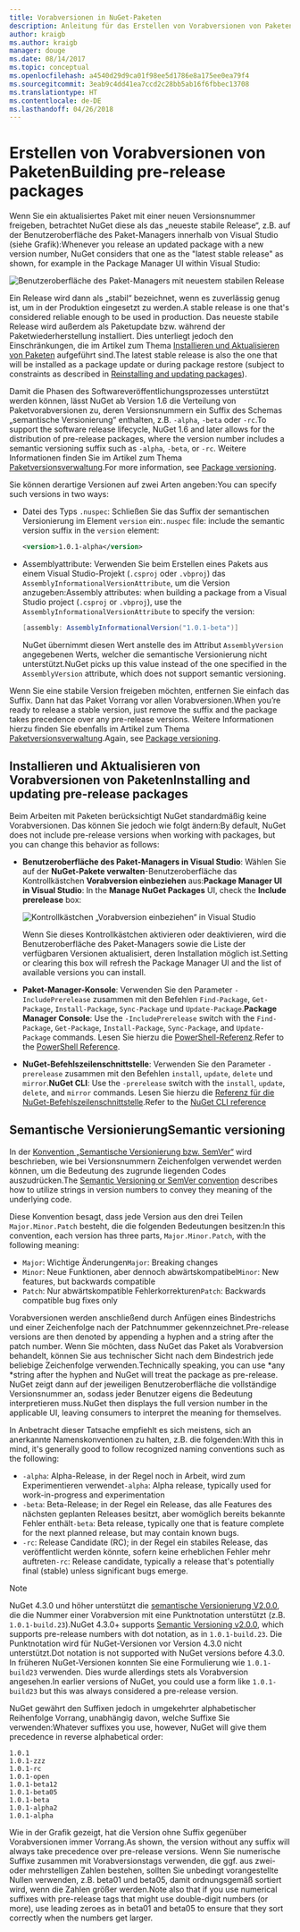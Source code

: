 ```yaml
---
title: Vorabversionen in NuGet-Paketen
description: Anleitung für das Erstellen von Vorabversionen von Paketen
author: kraigb
ms.author: kraigb
manager: douge
ms.date: 08/14/2017
ms.topic: conceptual
ms.openlocfilehash: a4540d29d9ca01f98ee5d1786e8a175ee0ea79f4
ms.sourcegitcommit: 3eab9c4dd41ea7ccd2c28bb5ab16f6fbbec13708
ms.translationtype: HT
ms.contentlocale: de-DE
ms.lasthandoff: 04/26/2018
---
```

# <a name="building-pre-release-packages"></a><span data-ttu-id="52997-103">Erstellen von Vorabversionen von Paketen</span><span class="sxs-lookup"><span data-stu-id="52997-103">Building pre-release packages</span></span>

<span data-ttu-id="52997-104">Wenn Sie ein aktualisiertes Paket mit einer neuen Versionsnummer freigeben, betrachtet NuGet diese als das „neueste stabile Release“, z.B. auf der Benutzeroberfläche des Paket-Managers innerhalb von Visual Studio (siehe Grafik):</span><span class="sxs-lookup"><span data-stu-id="52997-104">Whenever you release an updated package with a new version number, NuGet considers that one as the "latest stable release" as shown, for example in the Package Manager UI within Visual Studio:</span></span>

![Benutzeroberfläche des Paket-Managers mit neuestem stabilen Release](media/Prerelease_01-LatestStable.png)

<span data-ttu-id="52997-106">Ein Release wird dann als „stabil“ bezeichnet, wenn es zuverlässig genug ist, um in der Produktion eingesetzt zu werden.</span><span class="sxs-lookup"><span data-stu-id="52997-106">A stable release is one that's considered reliable enough to be used in production.</span></span> <span data-ttu-id="52997-107">Das neueste stabile Release wird außerdem als Paketupdate bzw. während der Paketwiederherstellung installiert. Dies unterliegt jedoch den Einschränkungen, die im Artikel zum Thema [Installieren und Aktualisieren von Paketen](../consume-packages/reinstalling-and-updating-packages.md) aufgeführt sind.</span><span class="sxs-lookup"><span data-stu-id="52997-107">The latest stable release is also the one that will be installed as a package update or during package restore (subject to constraints as described in [Reinstalling and updating packages](../consume-packages/reinstalling-and-updating-packages.md)).</span></span>

<span data-ttu-id="52997-108">Damit die Phasen des Softwareveröffentlichungsprozesses unterstützt werden können, lässt NuGet ab Version 1.6 die Verteilung von Paketvorabversionen zu, deren Versionsnummern ein Suffix des Schemas „semantische Versionierung“ enthalten, z.B. `-alpha`, `-beta` oder `-rc`.</span><span class="sxs-lookup"><span data-stu-id="52997-108">To support the software release lifecycle, NuGet 1.6 and later allows for the distribution of pre-release packages, where the version number includes a semantic versioning suffix such as `-alpha`, `-beta`, or `-rc`.</span></span> <span data-ttu-id="52997-109">Weitere Informationen finden Sie im Artikel zum Thema [Paketversionsverwaltung](../reference/package-versioning.md#pre-release-versions).</span><span class="sxs-lookup"><span data-stu-id="52997-109">For more information, see [Package versioning](../reference/package-versioning.md#pre-release-versions).</span></span>

<span data-ttu-id="52997-110">Sie können derartige Versionen auf zwei Arten angeben:</span><span class="sxs-lookup"><span data-stu-id="52997-110">You can specify such versions in two ways:</span></span>

- <span data-ttu-id="52997-111">Datei des Typs `.nuspec`: Schließen Sie das Suffix der semantischen Versionierung im Element `version` ein:</span><span class="sxs-lookup"><span data-stu-id="52997-111">`.nuspec` file: include the semantic version suffix in the `version` element:</span></span>

    ```xml
    <version>1.0.1-alpha</version>
    ```

- <span data-ttu-id="52997-112">Assemblyattribute: Verwenden Sie beim Erstellen eines Pakets aus einem Visual Studio-Projekt (`.csproj` oder `.vbproj`) das `AssemblyInformationalVersionAttribute`, um die Version anzugeben:</span><span class="sxs-lookup"><span data-stu-id="52997-112">Assembly attributes: when building a package from a Visual Studio project (`.csproj` or `.vbproj`), use the `AssemblyInformationalVersionAttribute` to specify the version:</span></span>

    ```cs
    [assembly: AssemblyInformationalVersion("1.0.1-beta")]
    ```

    <span data-ttu-id="52997-113">NuGet übernimmt diesen Wert anstelle des im Attribut `AssemblyVersion` angegebenen Werts, welcher die semantische Versionierung nicht unterstützt.</span><span class="sxs-lookup"><span data-stu-id="52997-113">NuGet picks up this value instead of the one specified in the `AssemblyVersion` attribute, which does not support semantic versioning.</span></span>

<span data-ttu-id="52997-114">Wenn Sie eine stabile Version freigeben möchten, entfernen Sie einfach das Suffix. Dann hat das Paket Vorrang vor allen Vorabversionen.</span><span class="sxs-lookup"><span data-stu-id="52997-114">When you’re ready to release a stable version, just remove the suffix and the package takes precedence over any pre-release versions.</span></span> <span data-ttu-id="52997-115">Weitere Informationen hierzu finden Sie ebenfalls im Artikel zum Thema [Paketversionsverwaltung](../reference/package-versioning.md#pre-release-versions).</span><span class="sxs-lookup"><span data-stu-id="52997-115">Again, see [Package versioning](../reference/package-versioning.md#pre-release-versions).</span></span>

## <a name="installing-and-updating-pre-release-packages"></a><span data-ttu-id="52997-116">Installieren und Aktualisieren von Vorabversionen von Paketen</span><span class="sxs-lookup"><span data-stu-id="52997-116">Installing and updating pre-release packages</span></span>

<span data-ttu-id="52997-117">Beim Arbeiten mit Paketen berücksichtigt NuGet standardmäßig keine Vorabversionen. Das können Sie jedoch wie folgt ändern:</span><span class="sxs-lookup"><span data-stu-id="52997-117">By default, NuGet does not include pre-release versions when working with packages, but you can change this behavior as follows:</span></span>

- <span data-ttu-id="52997-118">**Benutzeroberfläche des Paket-Managers in Visual Studio**: Wählen Sie auf der **NuGet-Pakete verwalten**-Benutzeroberfläche das Kontrollkästchen **Vorabversion einbeziehen** aus:</span><span class="sxs-lookup"><span data-stu-id="52997-118">**Package Manager UI in Visual Studio**: In the **Manage NuGet Packages** UI, check the **Include prerelease** box:</span></span>

    ![Kontrollkästchen „Vorabversion einbeziehen“ in Visual Studio](media/Prerelease_02-CheckPrerelease.png)

    <span data-ttu-id="52997-120">Wenn Sie dieses Kontrollkästchen aktivieren oder deaktivieren, wird die Benutzeroberfläche des Paket-Managers sowie die Liste der verfügbaren Versionen aktualisiert, deren Installation möglich ist.</span><span class="sxs-lookup"><span data-stu-id="52997-120">Setting or clearing this box will refresh the Package Manager UI and the list of available versions you can install.</span></span>

- <span data-ttu-id="52997-121">**Paket-Manager-Konsole**: Verwenden Sie den Parameter `-IncludePrerelease` zusammen mit den Befehlen `Find-Package`, `Get-Package`, `Install-Package`, `Sync-Package` und `Update-Package`.</span><span class="sxs-lookup"><span data-stu-id="52997-121">**Package Manager Console**: Use the `-IncludePrerelease` switch with the `Find-Package`, `Get-Package`, `Install-Package`, `Sync-Package`, and `Update-Package` commands.</span></span> <span data-ttu-id="52997-122">Lesen Sie hierzu die [PowerShell-Referenz](../tools/powershell-reference.md).</span><span class="sxs-lookup"><span data-stu-id="52997-122">Refer to the [PowerShell Reference](../tools/powershell-reference.md).</span></span>

- <span data-ttu-id="52997-123">**NuGet-Befehlszeilenschnittstelle**: Verwenden Sie den Parameter `-prerelease` zusammen mit den Befehlen `install`, `update`, `delete` und `mirror`.</span><span class="sxs-lookup"><span data-stu-id="52997-123">**NuGet CLI**: Use the `-prerelease` switch with the `install`, `update`, `delete`, and `mirror` commands.</span></span> <span data-ttu-id="52997-124">Lesen Sie hierzu die [Referenz für die NuGet-Befehlszeilenschnittstelle](../tools/nuget-exe-cli-reference.md).</span><span class="sxs-lookup"><span data-stu-id="52997-124">Refer to the [NuGet CLI reference](../tools/nuget-exe-cli-reference.md)</span></span>

## <a name="semantic-versioning"></a><span data-ttu-id="52997-125">Semantische Versionierung</span><span class="sxs-lookup"><span data-stu-id="52997-125">Semantic versioning</span></span>

<span data-ttu-id="52997-126">In der [Konvention „Semantische Versionierung bzw. SemVer“](http://semver.org/spec/v1.0.0.html) wird beschrieben, wie bei Versionsnummern Zeichenfolgen verwendet werden können, um die Bedeutung des zugrunde liegenden Codes auszudrücken.</span><span class="sxs-lookup"><span data-stu-id="52997-126">The [Semantic Versioning or SemVer convention](http://semver.org/spec/v1.0.0.html) describes how to utilize strings in version numbers to convey they meaning of the underlying code.</span></span>

<span data-ttu-id="52997-127">Diese Konvention besagt, dass jede Version aus den drei Teilen `Major.Minor.Patch` besteht, die die folgenden Bedeutungen besitzen:</span><span class="sxs-lookup"><span data-stu-id="52997-127">In this convention, each version has three parts, `Major.Minor.Patch`, with the following meaning:</span></span>

- <span data-ttu-id="52997-128">`Major`: Wichtige Änderungen</span><span class="sxs-lookup"><span data-stu-id="52997-128">`Major`: Breaking changes</span></span>
- <span data-ttu-id="52997-129">`Minor`: Neue Funktionen, aber dennoch abwärtskompatibel</span><span class="sxs-lookup"><span data-stu-id="52997-129">`Minor`: New features, but backwards compatible</span></span>
- <span data-ttu-id="52997-130">`Patch`: Nur abwärtskompatible Fehlerkorrekturen</span><span class="sxs-lookup"><span data-stu-id="52997-130">`Patch`: Backwards compatible bug fixes only</span></span>

<span data-ttu-id="52997-131">Vorabversionen werden anschließend durch Anfügen eines Bindestrichs und einer Zeichenfolge nach der Patchnummer gekennzeichnet.</span><span class="sxs-lookup"><span data-stu-id="52997-131">Pre-release versions are then denoted by appending a hyphen and a string after the patch number.</span></span> <span data-ttu-id="52997-132">Wenn Sie möchten, dass NuGet das Paket als Vorabversion behandelt, können Sie aus technischer Sicht nach dem Bindestrich jede beliebige Zeichenfolge verwenden.</span><span class="sxs-lookup"><span data-stu-id="52997-132">Technically speaking, you can use *any *string after the hyphen and NuGet will treat the package as pre-release.</span></span> <span data-ttu-id="52997-133">NuGet zeigt dann auf der jeweiligen Benutzeroberfläche die vollständige Versionsnummer an, sodass jeder Benutzer eigens die Bedeutung interpretieren muss.</span><span class="sxs-lookup"><span data-stu-id="52997-133">NuGet then displays the full version number in the applicable UI, leaving consumers to interpret the meaning for themselves.</span></span>

<span data-ttu-id="52997-134">In Anbetracht dieser Tatsache empfiehlt es sich meistens, sich an anerkannte Namenskonventionen zu halten, z.B. die folgenden:</span><span class="sxs-lookup"><span data-stu-id="52997-134">With this in mind, it's generally good to follow recognized naming conventions such as the following:</span></span>

- <span data-ttu-id="52997-135">`-alpha`: Alpha-Release, in der Regel noch in Arbeit, wird zum Experimentieren verwendet</span><span class="sxs-lookup"><span data-stu-id="52997-135">`-alpha`: Alpha release, typically used for work-in-progress and experimentation</span></span>
- <span data-ttu-id="52997-136">`-beta`: Beta-Release; in der Regel ein Release, das alle Features des nächsten geplanten Releases besitzt, aber womöglich bereits bekannte Fehler enthält</span><span class="sxs-lookup"><span data-stu-id="52997-136">`-beta`: Beta release, typically one that is feature complete for the next planned release, but may contain known bugs.</span></span>
- <span data-ttu-id="52997-137">`-rc`: Release Candidate (RC); in der Regel ein stabiles Release, das veröffentlicht werden könnte, sofern keine erheblichen Fehler mehr auftreten</span><span class="sxs-lookup"><span data-stu-id="52997-137">`-rc`: Release candidate, typically a release that's potentially final (stable) unless significant bugs emerge.</span></span>

> [!Note]
> <span data-ttu-id="52997-138">NuGet 4.3.0 und höher unterstützt die [semantische Versionierung V2.0.0](http://semver.org/spec/v2.0.0.html), die die Nummer einer Vorabversion mit eine Punktnotation unterstützt (z.B. `1.0.1-build.23`).</span><span class="sxs-lookup"><span data-stu-id="52997-138">NuGet 4.3.0+ supports [Semantic Versioning v2.0.0](http://semver.org/spec/v2.0.0.html), which supports pre-release numbers with dot notation, as in `1.0.1-build.23`.</span></span> <span data-ttu-id="52997-139">Die Punktnotation wird für NuGet-Versionen vor Version 4.3.0 nicht unterstützt.</span><span class="sxs-lookup"><span data-stu-id="52997-139">Dot notation is not supported with NuGet versions before 4.3.0.</span></span> <span data-ttu-id="52997-140">In früheren NuGet-Versionen konnten Sie eine Formulierung wie `1.0.1-build23` verwenden. Dies wurde allerdings stets als Vorabversion angesehen.</span><span class="sxs-lookup"><span data-stu-id="52997-140">In earlier versions of NuGet, you could use a form like `1.0.1-build23` but this was always considered a pre-release version.</span></span>

<span data-ttu-id="52997-141">NuGet gewährt den Suffixen jedoch in umgekehrter alphabetischer Reihenfolge Vorrang, unabhängig davon, welche Suffixe Sie verwenden:</span><span class="sxs-lookup"><span data-stu-id="52997-141">Whatever suffixes you use, however, NuGet will give them precedence in reverse alphabetical order:</span></span>

    1.0.1
    1.0.1-zzz
    1.0.1-rc
    1.0.1-open
    1.0.1-beta12
    1.0.1-beta05
    1.0.1-beta
    1.0.1-alpha2
    1.0.1-alpha

<span data-ttu-id="52997-142">Wie in der Grafik gezeigt, hat die Version ohne Suffix gegenüber Vorabversionen immer Vorrang.</span><span class="sxs-lookup"><span data-stu-id="52997-142">As shown, the version without any suffix will always take precedence over pre-release versions.</span></span> <span data-ttu-id="52997-143">Wenn Sie numerische Suffixe zusammen mit Vorabversionstags verwenden, die ggf. aus zwei- oder mehrstelligen Zahlen bestehen, sollten Sie unbedingt vorangestellte Nullen verwenden, z.B. beta01 und beta05, damit ordnungsgemäß sortiert wird, wenn die Zahlen größer werden.</span><span class="sxs-lookup"><span data-stu-id="52997-143">Note also that if you use numerical suffixes with pre-release tags that might use double-digit numbers (or more), use leading zeroes as in beta01 and beta05 to ensure that they sort correctly when the numbers get larger.</span></span>

